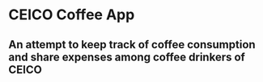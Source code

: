 # CEICO Coffee App

## An attempt to keep track of coffee consumption and share expenses among coffee drinkers of CEICO

